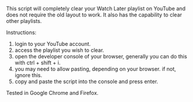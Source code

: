 This script will completely clear your Watch Later playlist on YouTube and does not require the old layout to work. It also has the capability to clear other playlists.  

Instructions:  
1. login to your YouTube account.  
2. access the playlist you wish to clear.  
3. open the developer console of your browser, generally you can do this with ctrl + shift + i.  
4. you may need to allow pasting, depending on your browser. if not, ignore this.  
5. copy and paste the script into the console and press enter.  

Tested in Google Chrome and Firefox.